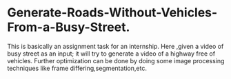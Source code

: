 # Generate-Roads-Without-Vehicles-From-a-Busy-Street.

This is basically an assignment task for an internship.
Here ,given a video of busy street as an input; it will try to generate a video of a highway free of vehicles. Further optimization can be done by doing some image processing techniques like frame differing,segmentation,etc.
